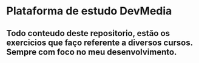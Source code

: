 # Plataforma de estudo DevMedia

## Todo conteudo deste repositorio, estão os exercicios que faço referente a diversos cursos. Sempre com foco no meu desenvolvimento.